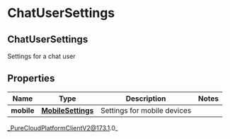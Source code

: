 # ChatUserSettings

## ChatUserSettings
Settings for a chat user

## Properties

|Name | Type | Description | Notes|
|------------ | ------------- | ------------- | -------------|
| **mobile** | [**MobileSettings**](MobileSettings) | Settings for mobile devices | |



_PureCloudPlatformClientV2@173.1.0_

